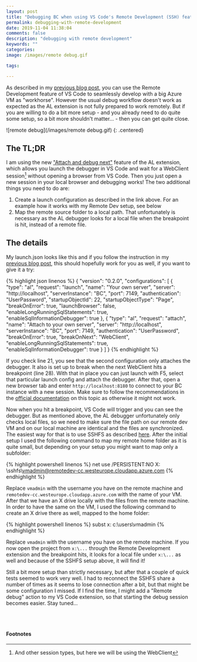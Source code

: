 ```yaml
---
layout: post
title: "Debugging BC when using VS Code's Remote Development (SSH) feature"
permalink: debugging-with-remote-development
date: 2019-11-04 11:38:04
comments: false
description: "debugging with remote development"
keywords: ""
categories:
image: /images/remote debug.gif

tags:

---
```


As described in my [previous blog post][here], you can use the Remote Development feature of VS Code to seamlessly develop with a big Azure VM as "workhorse". However the usual debug workflow doesn't work as expected as the AL extension is not fully prepared to work remotely. But if you are willing to do a bit more setup - and you already need to do quite some setup, so a bit more shouldn't matter... - then you can get quite close.

![remote debug](/images/remote debug.gif)
{: .centered}

## The TL;DR
I am using the new ["Attach and debug next"][attach-and-debug-next] feature of the AL extension, which allows you launch the debugger in VS Code and wait for a WebClient session[^1] without opening a browser from VS Code. Then you just open a new session in your local browser and debugging works! The two additional things you need to do are:

1. Create a launch configuration as described in the link above. For an example how it works with my Remote Dev setup, see below
2. Map the remote source folder to a local path. That unfortunately is necessary as the AL debugger looks for a local file when the breakpoint is hit, instead of a remote file. 

## The details
My launch.json looks like this and if you follow the instruction in my [previous blog post][here], this should hopefully work for you as well, if you want to give it a try: 

{% highlight json linenos %}
{
    "version": "0.2.0",
    "configurations": [
        {
            "type": "al",
            "request": "launch",
            "name": "Your own server",
            "server": "http://localhost",
            "serverInstance": "BC",
            "port": 7149,
            "authentication": "UserPassword",
            "startupObjectId": 22,
            "startupObjectType": "Page",
            "breakOnError": true,
            "launchBrowser": false,
            "enableLongRunningSqlStatements": true,
            "enableSqlInformationDebugger": true
        },
        {
            "type": "al",
            "request": "attach",
            "name": "Attach to your own server",
            "server": "http://localhost",
            "serverInstance": "BC",
            "port": 7149,
            "authentication": "UserPassword",
            "breakOnError": true,
            "breakOnNext": "WebClient",
            "enableLongRunningSqlStatements": true,
            "enableSqlInformationDebugger": true
        }
    ]
}
{% endhighlight %}

If you check line 21, you see that the second configuration only attaches the debugger. It also is set up to break when the next WebClient hits a breakpoint (line 28). With that in place you can just launch with F5, select that particular launch config and attach the debugger. After that, open a new browser tab and enter `http://localhost:8180` to connect to your BC instance with a new session. Make sure to follow the recommendations in the [official documentation][attach-and-debug-next] on this topic as otherwise it might not work.

Now when you hit a breakpoint, VS Code will trigger and you can see the debugger. But as mentioned above, the AL debugger unfortunately only checks local files, so we need to make sure the file path on our remote dev VM and on our local machine are identical and the files are synchronized. The easiest way for that is to use SSHFS as described [here][sshfs]. After the initial setup I used the following command to map my remote home folder as it is quite small, but depending on your setup you might want to map only a subfolder:

{% highlight powershell linenos %}
net use /PERSISTENT:NO X: \\sshfs\vmadmin@remotedev-cc.westeurope.cloudapp.azure.com
{% endhighlight %}

Replace `vmadmin` with the username you have on the remote machine and `remotedev-cc.westeurope.cloudapp.azure.com` with the name of your VM. After that we have an X drive locally with the files from the remote machine. In order to have the same on the VM, I used the following command to create an X drive there as well, mapped to the home folder:

{% highlight powershell linenos %}
subst x: c:\users\vmadmin
{% endhighlight %}

Replace `vmadmin` with the username you have on the remote machine. If you now open the project from `x:\...` through the Remote Development extension and the breakpoint hits, it looks for a local file under `x:\...` as well and because of the SSHFS setup above, it will find it!

Still a bit more setup than strictly necessary, but after that a couple of quick tests seemed to work very well. I had to reconnect the SSHFS share a number of times as it seems to lose connection after a bit, but that might be some configuration I missed. If I find the time, I might add a "Remote debug" action to my VS Code extension, so that starting the debug session becomes easier. Stay tuned...

&nbsp;<br />&nbsp;<br />
#### Footnotes

[^1]: And other session types, but here we will be using the WebClient

[here]: https://tobiasfenster.io/remote-development-for-bc-with-vs-code
[attach-and-debug-next]: https://docs.microsoft.com/en-us/dynamics365/business-central/dev-itpro/developer/devenv-attach-debug-next
[sshfs]: https://code.visualstudio.com/docs/remote/troubleshooting#_using-sshfs-to-access-files-on-your-remote-host